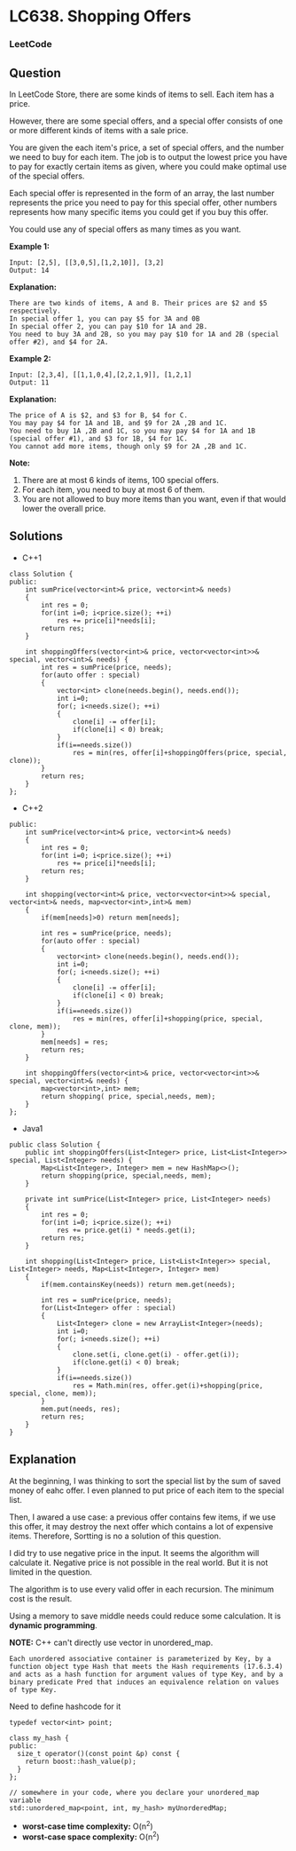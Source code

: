 # LC638. Shopping Offers

### LeetCode

## Question

In LeetCode Store, there are some kinds of items to sell. Each item has a price.

However, there are some special offers, and a special offer consists of one or more different kinds of items with a sale price.

You are given the each item's price, a set of special offers, and the number we need to buy for each item. The job is to output the lowest price you have to pay for exactly certain items as given, where you could make optimal use of the special offers.

Each special offer is represented in the form of an array, the last number represents the price you need to pay for this special offer, other numbers represents how many specific items you could get if you buy this offer.

You could use any of special offers as many times as you want.

**Example 1:**
```
Input: [2,5], [[3,0,5],[1,2,10]], [3,2]
Output: 14
```

**Explanation:**
``` 
There are two kinds of items, A and B. Their prices are $2 and $5 respectively. 
In special offer 1, you can pay $5 for 3A and 0B
In special offer 2, you can pay $10 for 1A and 2B. 
You need to buy 3A and 2B, so you may pay $10 for 1A and 2B (special offer #2), and $4 for 2A.
```

**Example 2:**
```
Input: [2,3,4], [[1,1,0,4],[2,2,1,9]], [1,2,1]
Output: 11
```

**Explanation:**
```
The price of A is $2, and $3 for B, $4 for C. 
You may pay $4 for 1A and 1B, and $9 for 2A ,2B and 1C. 
You need to buy 1A ,2B and 1C, so you may pay $4 for 1A and 1B (special offer #1), and $3 for 1B, $4 for 1C. 
You cannot add more items, though only $9 for 2A ,2B and 1C.
```
**Note:**

1.  There are at most 6 kinds of items, 100 special offers.
2.  For each item, you need to buy at most 6 of them.
3.  You are not allowed to buy more items than you want, even if that would lower the overall price.

## Solutions

* C++1
```
class Solution {
public:
    int sumPrice(vector<int>& price, vector<int>& needs)
    {
        int res = 0;
        for(int i=0; i<price.size(); ++i)
            res += price[i]*needs[i];
        return res;
    }
    
    int shoppingOffers(vector<int>& price, vector<vector<int>>& special, vector<int>& needs) {
        int res = sumPrice(price, needs);
        for(auto offer : special)
        {
            vector<int> clone(needs.begin(), needs.end());
            int i=0;
            for(; i<needs.size(); ++i)
            {
                clone[i] -= offer[i];
                if(clone[i] < 0) break;
            }
            if(i==needs.size())
                res = min(res, offer[i]+shoppingOffers(price, special, clone));
        }
        return res;
    }
};
```

* C++2
```
public:
    int sumPrice(vector<int>& price, vector<int>& needs)
    {
        int res = 0;
        for(int i=0; i<price.size(); ++i)
            res += price[i]*needs[i];
        return res;
    }
    
    int shopping(vector<int>& price, vector<vector<int>>& special, vector<int>& needs, map<vector<int>,int>& mem)
    {
        if(mem[needs]>0) return mem[needs];
        
        int res = sumPrice(price, needs);
        for(auto offer : special)
        {
            vector<int> clone(needs.begin(), needs.end());
            int i=0;
            for(; i<needs.size(); ++i)
            {
                clone[i] -= offer[i];
                if(clone[i] < 0) break;
            }
            if(i==needs.size())
                res = min(res, offer[i]+shopping(price, special, clone, mem));
        }
        mem[needs] = res;
        return res;
    }
    
    int shoppingOffers(vector<int>& price, vector<vector<int>>& special, vector<int>& needs) {
        map<vector<int>,int> mem;
        return shopping( price, special,needs, mem);
    }
};
```

* Java1
```
public class Solution {
    public int shoppingOffers(List<Integer> price, List<List<Integer>> special, List<Integer> needs) {
        Map<List<Integer>, Integer> mem = new HashMap<>();
        return shopping(price, special,needs, mem);
    }
    
    private int sumPrice(List<Integer> price, List<Integer> needs)
    {
        int res = 0;
        for(int i=0; i<price.size(); ++i)
            res += price.get(i) * needs.get(i);
        return res;
    }
    
    int shopping(List<Integer> price, List<List<Integer>> special, List<Integer> needs, Map<List<Integer>, Integer> mem)
    {
        if(mem.containsKey(needs)) return mem.get(needs);
        
        int res = sumPrice(price, needs);
        for(List<Integer> offer : special)
        {
            List<Integer> clone = new ArrayList<Integer>(needs);
            int i=0;
            for(; i<needs.size(); ++i)
            {
                clone.set(i, clone.get(i) - offer.get(i));
                if(clone.get(i) < 0) break;
            }
            if(i==needs.size())
                res = Math.min(res, offer.get(i)+shopping(price, special, clone, mem));
        }
        mem.put(needs, res);
        return res;
    }
}
```

## Explanation

At the beginning, I was thinking to sort the special list by the sum of saved money of eahc offer. I even planned to put price of each item to the special list.

Then, I awared a use case: a previous offer contains few items, if we use this offer, it may destroy the next offer which contains a lot of expensive items. Therefore, Sortting is no a solution of this question.

I did try to use negative price in the input. It seems the algorithm will calculate it. Negative price is not possible in the real world. But it is not limited in the question.

The algorithm is to use every valid offer in each recursion. The minimum cost is the result.

Using a memory to save middle needs could reduce some calculation. It is **dynamic programming**.

**NOTE:** C++ can't directly use vector<int> in unordered_map.
```
Each unordered associative container is parameterized by Key, by a function object type Hash that meets the Hash requirements (17.6.3.4) and acts as a hash function for argument values of type Key, and by a binary predicate Pred that induces an equivalence relation on values of type Key.
```

Need to define hashcode for it
```
typedef vector<int> point;

class my_hash {
public:
  size_t operator()(const point &p) const {
    return boost::hash_value(p);
  }
};

// somewhere in your code, where you declare your unordered_map variable
std::unordered_map<point, int, my_hash> myUnorderedMap;
```

* **worst-case time complexity:** O(n<sup>2</sup>)
* **worst-case space complexity:** O(n<sup>2</sup>)